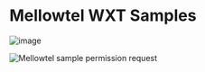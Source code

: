 # Mellowtel WXT Samples

![image](https://github.com/yacine-bens/mellowtel-wxt-samples/assets/82149396/25213ac5-12b5-42fd-ba38-799a58accd80)

![Mellowtel sample permission request](https://github.com/yacine-bens/mellowtel-wxt-samples/assets/82149396/b5be599a-fa85-43cd-a77f-82948fc199b4)
